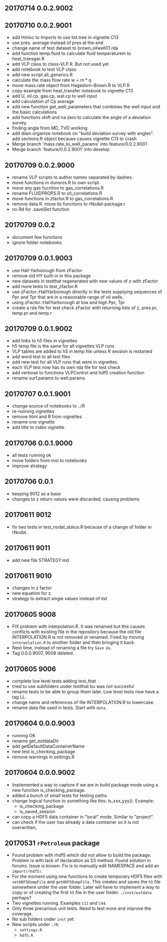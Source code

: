 ## 20170714 0.0.2.9002

## 20170710 0.0.2.9001
* add Hmisc to Imports to use list.tree in vignette C13
* use pres. average instead of pres at the end
* change name of test dataset to brown_oilwell01.rda
* add function temp.fluid to calculate fluid temperaturem to heat_transger.R
* add VLP class to class-VLP.R. But not used yet
* add notebook to test VLP class
* add new script all_generics.R
* calculate the mass flow rate w = m * q
* move mass.rate object from Hagedorn-Brown.R to VLP.R
* copy example from heat_transfer notebook to vignette C13
* add U, oil.cp, gas.cp, wat.cp to well input
* add calculation of Cp average
* add new function get_well_parameters that combines the well input and the basic calculations
* add functions shift and na.zero to calculate the angle of a deviation survey.
* finding angle from MD, TVD working
* add diam.organize notebook on "build deviation survey with angles". add sections.ft object because causes vignette C13 to crash
* Merge branch 'mass.rate_to_well_params' into feature/0.0.2.9001
* Merge branch 'feature/0.0.2.9001' into develop

## 20170709 0.0.2.9000
* rename VLP scripts to author names separated by dashes.
* move functions in dunsros.R to own script.
* move any gas fucntion to gas_correlations.R
* rename FLUIDPROPS.R to oil_correlations.R
* move functions in zfactor.R to gas_correlations.R
* remove data.R. move its functions to rNodal-package.r
* no Rd for .saveSlot function

## 20170709 0.0.2
* document few functions
* ignore folder notebooks


## 20170709 0.0.1.9003
* use Hall-Yarborough from zFactor
* remove old HY built-in in this package
* new datasets in testthat regenerated with new values of z with zFactor
* add more tests to test_zfactor.R
* use zFactor::HallYarborough directly in the tests supplying sequences of Ppr and Tpr that are in a reasonable range of oil wells.
* using zFactor::HallYarborough at low and high Ppr, Tpr
* create a rda file for test check zFactor with returning lists of z, pres.pr, temp.pr and temp.r


## 20170709 0.0.1.9002
* add links to h5 files in vignettes
* h5 temp file is the same for all vignettes VLP runs
* VLP tables are added to h5 in temp file unless R session is restarted
* add word test to all test files
* add new test for all VLP runs that were in vignettes. 
* each VLP test now has its own rda file for test check
* add verbose to functions VLPControl and hdf5 creation function
* rename surf.params to well.params

## 20170707 0.0.1.9001
* change source of notebooks to ../R
* re-running vignettes
* remove html and R from vignettes
* rename one vignette
* add title to index vignette


## 20170706 0.0.1.9000
* all tests running ok
* move folders from inst to notebooks
* improve strategy


## 20170706 0.0.1
* keeping 9012 as a base
* changes to z return values were discarded; causing problems

## 20170611 9012
* fix two tests in test_nodal_status.R because of a change of folder in rNodal.

## 20170611 9011
* add new file STRATEGY.md

## 20170611 9010
* changes in z factor
* new equation for z.
* strategy to extract single values instead of list

## 20170605 9008
* FIX problem with interpolation.R. It was renamed but this causes conflicts 
with existing file in the repository because the old file INTERPOLATION.R is not
removed or renamed. Fixed by moving `interpolation.R` to another folder and then
bringing it back.
* Next time, instead of renaming a file try `Save As`.
* Tag 0.0.0.9007, 9008 deleted.


## 20170605 9006
* complete low level tests adding test_that
* tried to use subfolders under testthat bu was not succesful
* rename tests to be able to group them later. Low level tests now have a tag LL.
* change name and references of file INTERPOLATION.R to lowercase.
* rename data file used in tests. Start with `data`.


## 20170604 0.0.0.9003
* running OK
* rename get_extdataDir
* add getDefaultDataContainerName
* new test is_checking_package
* remove warnings in settings.R


## 20170604 0.0.0.9002
* Implemented a way to capture if we are in build package mode using a new function is_checking_package.
* added a bunch of small tests for testing paths.
* change logical function to something like this: is_xxx_yyy(). Example: 
    * is_checking_package
    * is_saved_session
* can copy a HDF5 data container in "local" mode. Similar to "project". 
* can check if the user has already a data comtainer so it is not overwritten,


## 20170531 `rPetroleum` package
* Found problem with rhdf5 which did not allow to build the package. Problem is with lack of declaration as S3 method. Found solution in forums. Issue is known. Fix is to manually edit NAMESPACE and add an `import(rhdf5)`. 
* For the moment using new functions to create temporary HDF5 files with `setHDF5DumpFile` and `getHDF5DumpFile`. This creates and saves the `h5` file somewhere under the user folder. Later will have to implement a way to copy or of creating the first `h5` file in the user folder. `./inst/extdata` perhaps?
* Two vignettes running. Examples `C13` and `C44`.
* Only three precarious unit tests. Need to test more and improve the coverage.
* No sub folders under `inst` yet.
* New scripts under `./R`: 
  * `settings.R `
  * `hdf5.R`

